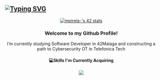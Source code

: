 
<!--- Tapping github https://github.com/DenverCoder1/readme-typing-svg -->
<a href="https://git.io/typing-svg"><img src="https://readme-typing-svg.demolab.com?font=Pixelify+Sans&size=30&pause=1000&color=90219A&random=false&width=435&lines=42M%C3%A1laga+Student!%F0%9F%91%BE;C+and+Python+Programmer" alt="Typing SVG" /></a>
 ---
<p align="center">
<a href="https://github.com/oakoudad/badge42"><img src="https://badge.mediaplus.ma/starryblue/mpirela-?1337Badge=off&UM6P=off" alt="mpirela-'s 42 stats" />
  </a>
</p>
<h3 align="center">Welcome to my Github Profile!</h3>
<p align="center">I’m currently studying Software Developer in 42Malaga and constructing a path to Cybersecurity OT in Telefonica Tech</p>

<h4 align="center">💻Skills I'm Currently Acquiring</h4>
<p align="center">
  <a href="https://skillicons.dev">
    <img src="https://skillicons.dev/icons?i=c,python,github,azure,godot" />
  </a>
</p>
<br>

<p align="center>Check my progress in TryHackme!
 <a>
  <img src="https://tryhackme-badges.s3.amazonaws.com/pirelamxria.png" alt="TryHackMe">
 </a>
</p>
